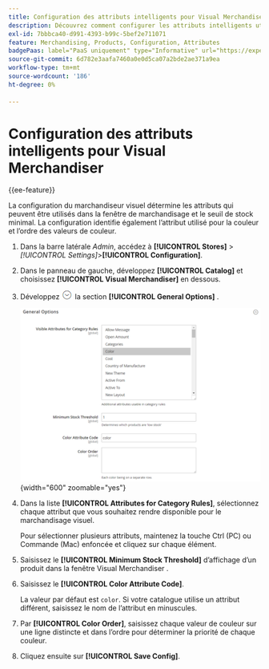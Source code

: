 ```yaml
---
title: Configuration des attributs intelligents pour Visual Merchandiser
description: Découvrez comment configurer les attributs intelligents utilisés par le marchandiseur visuel.
exl-id: 7bbbca40-d991-4393-b99c-5bef2e711071
feature: Merchandising, Products, Configuration, Attributes
badgePaas: label="PaaS uniquement" type="Informative" url="https://experienceleague.adobe.com/en/docs/commerce/user-guides/product-solutions" tooltip="S’applique uniquement aux projets Adobe Commerce on Cloud (infrastructure PaaS gérée par Adobe) et aux projets On-premise."
source-git-commit: 6d782e3aafa7460a0e0d5ca07a2bde2ae371a9ea
workflow-type: tm+mt
source-wordcount: '186'
ht-degree: 0%

---
```


# Configuration des attributs intelligents pour Visual Merchandiser

{{ee-feature}}

La configuration du marchandiseur visuel détermine les attributs qui peuvent être utilisés dans la fenêtre de marchandisage et le seuil de stock minimal. La configuration identifie également l’attribut utilisé pour la couleur et l’ordre des valeurs de couleur.

1. Dans la barre latérale _Admin_, accédez à **[!UICONTROL Stores]** > _[!UICONTROL Settings]_>**[!UICONTROL Configuration]**.

1. Dans le panneau de gauche, développez **[!UICONTROL Catalog]** et choisissez **[!UICONTROL Visual Merchandiser]** en dessous.

1. Développez ![Sélecteur d’extension](../assets/icon-display-expand.png) la section **[!UICONTROL General Options]** .

   ![Configuration du catalogue - Marchandiseur visuel](../configuration-reference/catalog/assets/catalog-visual-merchandiser-general-options.png){width="600" zoomable="yes"}

1. Dans la liste **[!UICONTROL Attributes for Category Rules]**, sélectionnez chaque attribut que vous souhaitez rendre disponible pour le marchandisage visuel.

   Pour sélectionner plusieurs attributs, maintenez la touche Ctrl (PC) ou Commande (Mac) enfoncée et cliquez sur chaque élément.

1. Saisissez le **[!UICONTROL Minimum Stock Threshold]** d’affichage d’un produit dans la fenêtre Visual Merchandiser .

1. Saisissez le **[!UICONTROL Color Attribute Code]**.

   La valeur par défaut est `color`. Si votre catalogue utilise un attribut différent, saisissez le nom de l’attribut en minuscules.

1. Par **[!UICONTROL Color Order]**, saisissez chaque valeur de couleur sur une ligne distincte et dans l’ordre pour déterminer la priorité de chaque couleur.

1. Cliquez ensuite sur **[!UICONTROL Save Config]**.

